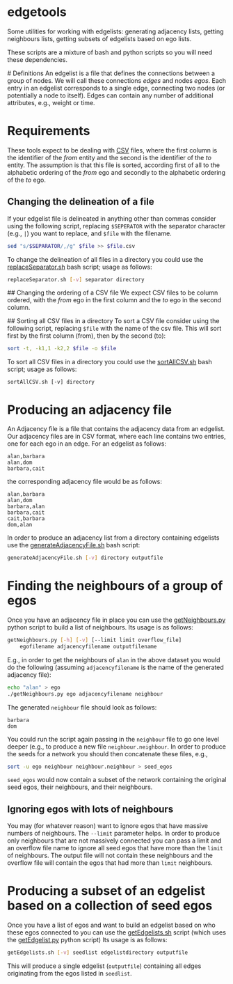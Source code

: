 edgetools
=========

Some utilities for working with edgelists: generating adjacency lists, getting neighbours lists, getting subsets of edgelists based on ego lists.

These scripts are a mixture of bash and python scripts so you will need these dependencies.

# Definitions
An edgelist is a file that defines the connections between a group of nodes. We will call these connections _edges_ and nodes _egos_. Each entry in an edgelist corresponds to a single edge, connecting two nodes (or potentially a node to itself). Edges can contain any number of additional attributes, e.g., weight or time.

# Requirements
These tools expect to be dealing with [CSV](http://en.wikipedia.org/wiki/Comma-separated_values) files, where the first column is the identifier of the _from_ entity and the second is the identifier of the _to_ entity. The assumption is that this file is sorted, according first of all to the alphabetic ordering of the _from_ ego and secondly to the alphabetic ordering of the _to_ ego.

## Changing the delineation of a file 
If your edgelist file is delineated in anything other than commas consider using the following script, replacing `$SEPERATOR` with the separator character (e.g., `|`) you want to replace, and `$file` with the filename.
```bash
sed "s/$SEPARATOR/,/g" $file >> $file.csv
```
To change the delineation of all files in a directory you could use the [replaceSeparator.sh]() bash script; usage as follows:
```bash
replaceSeparator.sh [-v] separator directory
```

## Changing the ordering of a CSV file
We expect CSV files to be column ordered, with the _from_ ego in the first column and the _to_ ego in the second column. 

## Sorting all CSV files in a directory
To sort a CSV file consider using the following script, replacing `$file` with the name of the csv file. This will sort first by the first column (from), then by the second (to):
```bash
sort -t, -k1,1 -k2,2 $file -o $file
```
To sort all CSV files in a directory you could use the [sortAllCSV.sh]() bash script; usage as follows:
```
sortAllCSV.sh [-v] directory
```

# Producing an adjacency file
An Adjacency file is a file that contains the adjacency data from an edgelist. Our adjacency files are in CSV format, where each line contains two entries, one for each ego in an edge. For an edgelist as follows:
```csv
alan,barbara
alan,dom
barbara,cait
```
the corresponding adjacency file would be as follows:
```csv
alan,barbara
alan,dom
barbara,alan
barbara,cait
cait,barbara
dom,alan
```

In order to produce an adjacency list from a directory containing edgelists use the [generateAdjacencyFile.sh]() bash script:
```bash
generateAdjacencyFile.sh [-v] directory outputfile
```

# Finding the neighbours of a group of egos
Once you have an adjacency file in place you can use the [getNeighbours.py]() python script to build a list of neighbours. Its usage is as follows:
```bash
getNeighbours.py [-h] [-v] [--limit limit overflow_file]
    egofilename adjacencyfilename outputfilename
```

E.g., in order to get the neighbours of `alan` in the above dataset you would do the following (assuming `adjacencyfilename` is the name of the generated adjacency file):
```bash
echo "alan" > ego
./getNeighbours.py ego adjacencyfilename neighbour
```
The generated `neighbour` file should look as follows:
```
barbara
dom
```
You could run the script again passing in the `neighbour` file to go one level deeper (e.g., to produce a new file `neighbour.neighbour`. 
In order to produce the seeds for a network you should then concatenate these files, e.g.,
```bash
sort -u ego neighbour neighbour.neighbour > seed_egos
```
`seed_egos` would now contain a subset of the network containing the original seed egos, their neighbours, and their neighbours.

## Ignoring egos with lots of neighbours
You may (for whatever reason) want to ignore egos that have massive numbers of neighbours. The `--limit` parameter helps. 
In order to produce only neighbours that are not massively connected you can pass a limit and an overflow file name to ignore all seed egos that have more than the `limit` of neighbours. The output file will not contain these neighbours and the overflow file will contain the egos that had more than `limit` neighbours.

# Producing a subset of an edgelist based on a collection of seed egos
Once you have a list of egos and want to build an edgelist based on who these egos connected to you can use the [getEdgelists.sh]() script (which uses the [getEdgelist.py]() python script) Its usage is as follows:
```bash
getEdgelists.sh [-v] seedlist edgelistdirectory outputfile
```

This will produce a single edgelist (`outputfile`) containing all edges originating from the egos listed in `seedlist`.


